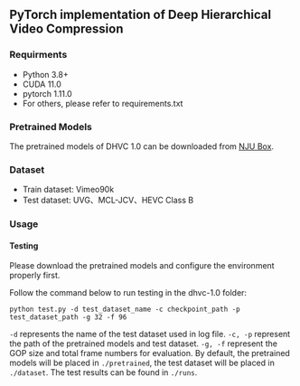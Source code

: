 ## PyTorch implementation of Deep Hierarchical Video Compression
### Requirments
- Python 3.8+
- CUDA 11.0
- pytorch 1.11.0
- For others, please refer to requirements.txt

### Pretrained Models
The pretrained models of DHVC 1.0 can be downloaded from [NJU Box](https://box.nju.edu.cn/d/cda112aa5f724b7ea865/).

### Dataset
* Train dataset: Vimeo90k
* Test dataset: UVG、MCL-JCV、HEVC Class B

### Usage
#### Testing
Please download the pretrained models and configure the environment properly first. 

Follow the command below to run testing in the dhvc-1.0 folder:
```shell
python test.py -d test_dataset_name -c checkpoint_path -p test_dataset_path -g 32 -f 96 
```
`-d` represents the name of the test dataset used in log file. `-c, -p` represent the path of the pretrained models and test dataset. `-g, -f` represent the GOP size and total frame numbers for evaluation. By default, the pretrained models will be placed in `./pretrained`, the test dataset will be placed in `./dataset`. The test results can be found in `./runs`.
